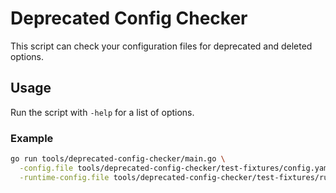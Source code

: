 # Deprecated Config Checker

This script can check your configuration files for deprecated and deleted options.

## Usage

Run the script with `-help` for a list of options.

### Example

```bash
go run tools/deprecated-config-checker/main.go \
  -config.file tools/deprecated-config-checker/test-fixtures/config.yaml \
  -runtime-config.file tools/deprecated-config-checker/test-fixtures/runtime-config.yaml
```